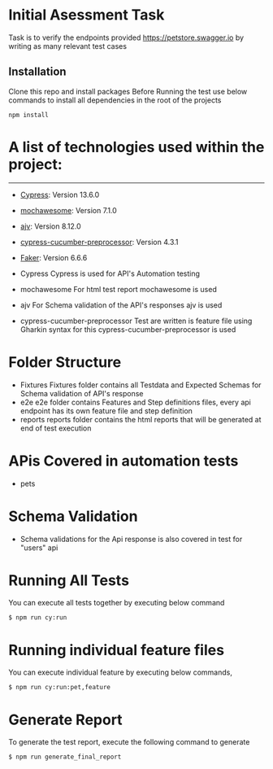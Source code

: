 # Initial Asessment Task
Task is to verify the endpoints provided https://petstore.swagger.io by writing as many relevant
test cases

## Installation
Clone this repo and install packages
Before Running the test use below commands to install all dependencies in the root of the projects
```
npm install
```


# A list of technologies used within the project:
***

* [Cypress](https://www.cypress.io/): Version 13.6.0
* [mochawesome](https://www.npmjs.com/package/mochawesome): Version 7.1.0
* [ajv](https://www.npmjs.com/package/ajv): Version 8.12.0
* [cypress-cucumber-preprocessor](https://www.npmjs.com/package/cypress-cucumber-preprocessor): Version 4.3.1
* [Faker](https://www.npmjs.com/package/@faker-js/faker): Version 6.6.6


* Cypress
Cypress is used for API's Automation testing
* mochawesome
For html test report mochawesome is used
* ajv
For Schema validation of the API's responses ajv is used
* cypress-cucumber-preprocessor
Test are written is feature file using Gharkin syntax for this cypress-cucumber-preprocessor is used


# Folder Structure
* Fixtures
Fixtures folder contains all Testdata and Expected Schemas for Schema validation of API's response
* e2e
e2e folder contains Features and Step definitions files, every api endpoint has its own feature file and step definition
* reports
reports folder contains the html reports that will be generated at end of test execution

# APis Covered in automation tests
* pets


# Schema Validation
* Schema validations for the Api response is also covered in test for "users" api


# Running All Tests
You can execute all tests together by executing below command

```
$ npm run cy:run
```


# Running individual feature files
You can execute individual feature by executing below commands,

```
$ npm run cy:run:pet,feature
```
# Generate Report
To generate the test report, execute the following command to generate

```
$ npm run generate_final_report
```

